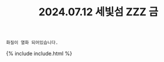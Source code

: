 ﻿---
title: 2024.07.12 세빛섬 ZZZ 금
categories: [2024, 행사, 코스프레]
comments: false
model: [
    "somesevit240712__mayomayoneze",
    "somesevit240712_riri_thisway",
    "somesevit240712_miumyu_cosplay",
    "somesevit240712_cos_EunA",
]
thumbnail: /assets/img/2024/07-12/마요네즈A/DSC00801-2.jpg
---

`화질이 열화 되어있습니다.`

{% include include.html %}

<!--
# 뮤 ]] 노리턴
# 상현 ]] 전달 X
# 야미 ]] 노리턴
# 홍률푸딩 ]] 노리턴
# Qiz ]] 전달 방법이 없음
-->
